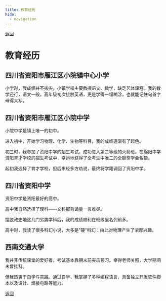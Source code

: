 ```yaml
---
title: 教育经历
hide:
  - navigation
---
```


[返回](../personal_information.md)

# 教育经历

## 四川省资阳市雁江区小院镇中心小学

小学时，我成绩并不拔尖。小镇学校主要教授语文、数学，缺乏艺体课程。我的数学还行，语文一般。高年级初次接触英语，更是学得一塌糊涂，也就能记住句首字母得大写。

## 四川省资阳市雁江区小院中学

小院中学是镇上唯一的初中。

进入初中，开始学习物理、化学、生物等科目，我的成绩逐渐有了起色。

初三时，我参加了资阳中学的招生考试，成功进入第二等级的火箭班。在绵阳中学资阳育才学校的招生考试中，幸运地获得了全考生中唯二的全额奖学金名额。

起初我选择了育才学校，但后来经多方劝说，最终将学籍调回了资阳中学。

## 四川省资阳中学

资阳中学是资阳最好的高中。

高中我自然选择了理科——文科那背诵量一言难尽。

摆脱政史地这几门劣势学科后，我的成绩顺利在班级里名列前茅。

高中时，我读了很多科幻小说，大多是"硬"科幻：由此对物理产生了浓厚兴趣。

## 西南交通大学

我并非传统课堂的爱好者，考试基本靠期末前突击预习。幸得老师关照，大学期间未曾挂科。

但我热衷于自学与实践。通过自学，我掌握了多种编程语言，具备独立开发软件脚本以及设计、焊接电路等能力。

[返回](../personal_information.md)
